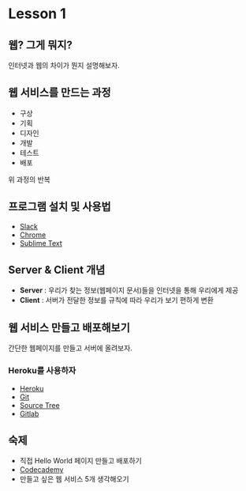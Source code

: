 # Lesson 1

## 웹? 그게 뭐지?

인터넷과 웹의 차이가 뭔지 설명해보자.

## 웹 서비스를 만드는 과정
- 구상
- 기획
- 디자인
- 개발
- 테스트
- 배포

위 과정의 반복

## 프로그램 설치 및 사용법
- [Slack](https://slack.com)
- [Chrome](https://www.google.co.kr/chrome/browser/desktop/)
- [Sublime Text](https://www.sublimetext.com)

## __Server__ &amp; __Client__ 개념

- __Server__ : 우리가 찾는 정보(웹페이지 문서)들을 인터넷을 통해 우리에게 제공
- __Client__ : 서버가 전달한 정보를 규칙에 따라 우리가 보기 편하게 변환

## 웹 서비스 만들고 배포해보기

간단한 웹페이지를 만들고 서버에 올려보자.

### Heroku를 사용하자
- [Heroku](https://www.heroku.com/)
- [Git](https://git-scm.com)
- [Source Tree](https://www.sourcetreeapp.com)
- [Gitlab](https://about.gitlab.com)

## 숙제
- 직접 Hello World 페이지 만들고 배포하기
- [Codecademy](https://www.codecademy.com/learn)
- 만들고 싶은 웹 서비스 5개 생각해오기
